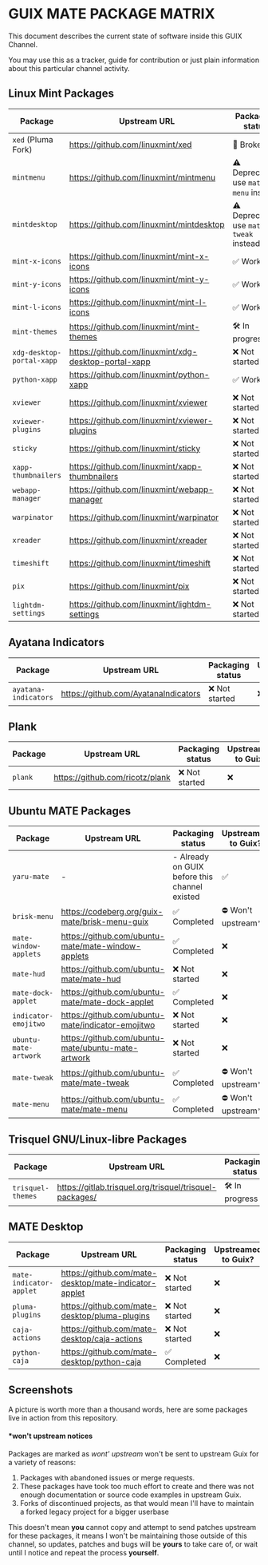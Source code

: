 # GUIX MATE PACKAGE MATRIX

This document describes the current state of software inside this GUIX Channel.

You may use this as a tracker, guide for contribution or just plain information
about this particular channel activity.

## Linux Mint Packages

| Package                   | Upstream URL                                         | Packaging status                        | Upstreamed to Guix?            |
| ------------------------- | ---------------------------------------------------- | --------------------------------------- | ------------------------------ |
| `xed` (Pluma Fork)        | https://github.com/linuxmint/xed                     | 🧨 Broken                               | ❌                             |
| `mintmenu`                | https://github.com/linuxmint/mintmenu                | ⚠️ Deprecated, use `mate-menu` instead  | ❌                             |
| `mintdesktop`             | https://github.com/linuxmint/mintdesktop             | ⚠️ Deprecated, use `mate-tweak` instead | ❌                             |
| `mint-x-icons`            | https://github.com/linuxmint/mint-x-icons            | ✅ Working                              | ➡️ In progess                  |
| `mint-y-icons`            | https://github.com/linuxmint/mint-y-icons            | ✅ Working                              | ➡️ In progess                  |
| `mint-l-icons`            | https://github.com/linuxmint/mint-l-icons            | ✅ Working                              | ➡️ In progess                  |
| `mint-themes`             | https://github.com/linuxmint/mint-themes             | 🛠️ In progress                          | ❌                             |
| `xdg-desktop-portal-xapp` | https://github.com/linuxmint/xdg-desktop-portal-xapp | ❌ Not started                          | ❌                             |
| `python-xapp`             | https://github.com/linuxmint/python-xapp             | ✅ Working                              | ✅ `gnu/packages/cinnamon.scm` |
| `xviewer`                 | https://github.com/linuxmint/xviewer                 | ❌ Not started                          | ❌                             |
| `xviewer-plugins`         | https://github.com/linuxmint/xviewer-plugins         | ❌ Not started                          | ❌                             |
| `sticky`                  | https://github.com/linuxmint/sticky                  | ❌ Not started                          | ❌                             |
| `xapp-thumbnailers`       | https://github.com/linuxmint/xapp-thumbnailers       | ❌ Not started                          | ❌                             |
| `webapp-manager`          | https://github.com/linuxmint/webapp-manager          | ❌ Not started                          | ❌                             |
| `warpinator`              | https://github.com/linuxmint/warpinator              | ❌ Not started                          | ❌                             |
| `xreader`                 | https://github.com/linuxmint/xreader                 | ❌ Not started                          | ❌                             |
| `timeshift`               | https://github.com/linuxmint/timeshift               | ❌ Not started                          | ❌                             |
| `pix`                     | https://github.com/linuxmint/pix                     | ❌ Not started                          | ❌                             |
| `lightdm-settings`        | https://github.com/linuxmint/lightdm-settings        | ❌ Not started                          | ❌                             |

## Ayatana Indicators

| Package              | Upstream URL                         | Packaging status | Upstreamed to Guix? |
| -------------------- | ------------------------------------ | ---------------- | ------------------- |
| `ayatana-indicators` | https://github.com/AyatanaIndicators | ❌ Not started   | ❌                  |

## Plank

| Package | Upstream URL                    | Packaging status | Upstreamed to Guix? |
| ------- | ------------------------------- | ---------------- | ------------------- |
| `plank` | https://github.com/ricotz/plank | ❌ Not started   | ❌                  |

## Ubuntu MATE Packages

| Package               | Upstream URL                                       | Packaging status                              | Upstreamed to Guix? |
| --------------------- | -------------------------------------------------- | --------------------------------------------- | ------------------- |
| `yaru-mate`           | -                                                  | - Already on GUIX before this channel existed | ✅                  |
| `brisk-menu`          | https://codeberg.org/guix-mate/brisk-menu-guix     | ✅ Completed                                  | ⛔️ Won't upstream*  |
| `mate-window-applets` | https://github.com/ubuntu-mate/mate-window-applets | ✅ Completed                                  | ❌                  |
| `mate-hud`            | https://github.com/ubuntu-mate/mate-hud            | ❌ Not started                                | ❌                  |
| `mate-dock-applet`    | https://github.com/ubuntu-mate/mate-dock-applet    | ✅ Completed                                  | ❌                  |
| `indicator-emojitwo`  | https://github.com/ubuntu-mate/indicator-emojitwo  | ❌ Not started                                | ❌                  |
| `ubuntu-mate-artwork` | https://github.com/ubuntu-mate/ubuntu-mate-artwork | ❌ Not started                                | ❌                  |
| `mate-tweak`          | https://github.com/ubuntu-mate/mate-tweak          | ✅ Completed                                  | ⛔️ Won't upstream*  |
| `mate-menu`           | https://github.com/ubuntu-mate/mate-menu           | ✅ Completed                                  | ⛔️ Won't upstream*  |

## Trisquel GNU/Linux-libre Packages

| Package           | Upstream URL                                            | Packaging status | Upstreamed to Guix? |
| ----------------- | ------------------------------------------------------- | ---------------- | ------------------- |
| `trisquel-themes` | https://gitlab.trisquel.org/trisquel/trisquel-packages/ | 🛠️ In progress   | ❌                  |

## MATE Desktop

| Package                 | Upstream URL                                          | Packaging status | Upstreamed to Guix? |
| ----------------------- | ----------------------------------------------------- | ---------------- | ------------------- |
| `mate-indicator-applet` | https://github.com/mate-desktop/mate-indicator-applet | ❌ Not started   | ❌                  |
| `pluma-plugins`         | https://github.com/mate-desktop/pluma-plugins         | ❌ Not started   | ❌                  |
| `caja-actions`          | https://github.com/mate-desktop/caja-actions          | ❌ Not started   | ❌                  |
| `python-caja`           | https://github.com/mate-desktop/python-caja           | ✅ Completed     | ❌                  |

## Screenshots

A picture is worth more than a thousand words, here are some packages live in
action from this repository.

#### *won't upstream notices

Packages are marked as _wont' upstream_ won't be sent to upstream Guix for a
variety of reasons:

1. Packages with abandoned issues or merge requests.
2. These packages have took too much effort to create and there was not enough
   documentation or source code examples in upstream Guix.
3. Forks of discontinued projects, as that would mean I'll have to maintain a
   forked legacy project for a bigger userbase

This doesn't mean **you** cannot copy and attempt to send patches upstream for
these packages, it means I won't be maintaining those outside of this channel,
so updates, patches and bugs will be **yours** to take care of, or wait until I
notice and repeat the process **yourself**.
